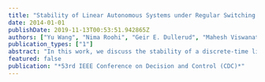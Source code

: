```yaml
---
title: "Stability of Linear Autonomous Systems under Regular Switching Sequences"
date: 2014-01-01
publishDate: 2019-11-13T00:53:51.942865Z
authors: ["Yu Wang", "Nima Roohi", "Geir E. Dullerud", "Mahesh Viswanathan"]
publication_types: ["1"]
abstract: "In this work, we discuss the stability of a discrete-time linear autonomous system under regular switching sequences, whose switching sequences are generated by a Muller automaton. The asymptotic stability of this system, referred to as regular asymptotic stability, generalizes two well-known definitions of stability of autonomous discrete-time linear switched systems, namely absolute asymptotic stability (AAS) and shuffle asymptotic stability (SAS). We also extend these stability definitions to robust versions. We prove that absolute asymptotic stability, robust absolute asymptotic stability and robust shuffle asymptotic stability are equivalent to exponential stability. In addition, by using the Kronecker product, we prove that a robust regular asymptotic stability problem is equivalent to the conjunction of several robust absolute asymptotic stability problems."
featured: false
publication: "*53rd IEEE Conference on Decision and Control (CDC)*"
---
```


